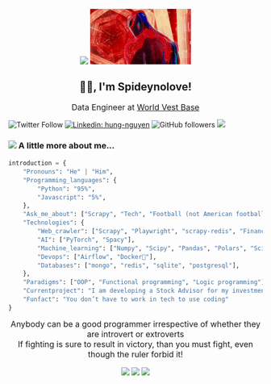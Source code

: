 <p align="center">
<img src="https://media.giphy.com/media/uToftMe32Se15dLFZD/giphy.gif" width="133">
<img src="./resources/ohara.gif" width="200">
</p>
<p align="center">
<h2 align='center'>🙏🏻, I'm Spideynolove!</h2>
</p>
<p align='center'>
<font size="3">
Data Engineer at <a href="https://www.linkedin.com/company/world'vest-base">World Vest Base</a>
</font>
</p>

![Twitter Follow](https://img.shields.io/twitter/follow/spideynolove?label=Follow)
[![Linkedin: hung-nguyen](https://img.shields.io/badge/-hung-blue?style=flat-square&logo=Linkedin&logoColor=white&link=https://www.linkedin.com/in/hung-nguyen-61266321b)](https://www.linkedin.com/in/hung-nguyen-61266321b)
![GitHub followers](https://img.shields.io/github/followers/spideynolove?label=Follow&style=social)
![](https://camo.githubusercontent.com/d1e532c4945c8e447877862a22091e06a8ad843a7993d269df36eca063b8bb2c/68747470733a2f2f6b6f6d617265762e636f6d2f67687076632f3f757365726e616d653d7370696465796e6f6c6f7665266c6162656c3d50726f66696c65253230766965777326636f6c6f723d306537356236267374796c653d666c6174)

### <img src="./resources/ohara2.gif" width="89">   A little more about me...  

```python
introduction = {
    "Pronouns": "He" | "Him",
    "Programming_languages": {
        "Python": "95%", 
        "Javascript": "5%", 
    },
    "Ask_me_about": ["Scrapy", "Tech", "Football (not American football)"],
    "Technologies": {
        "Web_crawler": ["Scrapy", "Playwright", "scrapy-redis", "Financial Data Extraction"],
        "AI": ["PyTorch", "Spacy"],
        "Machine_learning": ["Numpy", "Scipy", "Pandas", "Polars", "Scikit-learn"],
        "Devops": ["Airflow", "Docker🐳"],
        "Databases": ["mongo", "redis", "sqlite", "postgresql"],
    },
    "Paradigms": ["OOP", "Functional programming", "Logic programming"],
    "Currentproject": "I am developing a Stock Advisor for my investment",
    "Funfact": "You don’t have to work in tech to use coding"
}
```
<p align="center">
<font size="3">
Anybody can be a good programmer irrespective of whether they are introvert or extroverts<br>If fighting is sure to result in victory, than you must fight, even though the ruler forbid it!
</font>
</p>
<div align="center">
<img align="center" height="150" src="https://github-readme-stats-sigma-five.vercel.app/api/top-langs/?username=spideynolove&layout=compact&langs_count=16&theme=radical"/>
<img align="center" height="150" src="https://github-readme-streak-stats.herokuapp.com/?user=spideynolove&theme=radical"/>
<img align="center" height="150" src="https://github-readme-stats-sigma-five.vercel.app/api?username=spideynolove&theme=radical&show_icons=true&include_all_commits=true"/>
</div>